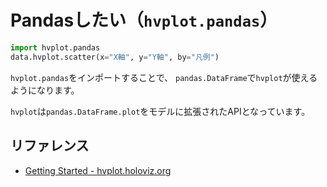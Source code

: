 # Pandasしたい（``hvplot.pandas``）

```python
import hvplot.pandas
data.hvplot.scatter(x="X軸", y="Y軸", by="凡例")
```

``hvplot.pandas``をインポートすることで、
``pandas.DataFrame``で``hvplot``が使えるようになります。

``hvplot``は``pandas.DataFrame.plot``をモデルに拡張されたAPIとなっています。

## リファレンス

- [Getting Started - hvplot.holoviz.org](https://hvplot.holoviz.org/getting_started/hvplot.html)
